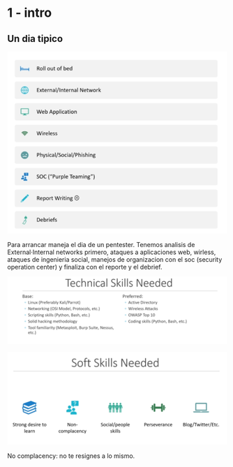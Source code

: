 # 1 - intro

## Un dia tipico

![](../.gitbook/assets/imagen%20%2866%29.png)

Para arrancar maneja el dia de un pentester. Tenemos analisis de External·Internal networks primero, ataques a aplicaciones web, wirless, ataques de ingenieria social, manejos de organizacion con el soc \(security operation center\) y finaliza con el reporte y el debrief.



![](../.gitbook/assets/imagen%20%2864%29.png)

![](../.gitbook/assets/imagen%20%2856%29.png)

No complacency: no te resignes a lo mismo.





